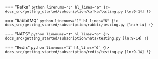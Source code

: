 === "Kafka"
    ```python linenums="1" hl_lines="6"
    {!> docs_src/getting_started/subscription/kafka/testing.py [ln:9-14] !}
    ```

=== "RabbitMQ"
    ```python linenums="1" hl_lines="6"
    {!> docs_src/getting_started/subscription/rabbit/testing.py [ln:9-14] !}
    ```

=== "NATS"
    ```python linenums="1" hl_lines="6"
    {!> docs_src/getting_started/subscription/nats/testing.py [ln:9-14] !}
    ```

=== "Redis"
    ```python linenums="1" hl_lines="6"
    {!> docs_src/getting_started/subscription/redis/testing.py [ln:9-14] !}
    ```
